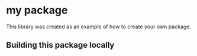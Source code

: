 # my package
This library was created as an example of how to create your own package.
## Building this package locally
